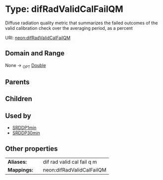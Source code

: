 
# Type: difRadValidCalFailQM


Diffuse radiation quality metric that summarizes the failed outcomes of the valid calibration check over the averaging period, as a percent

URI: [neon:difRadValidCalFailQM](https://data.neonscience.org/difRadValidCalFailQM)


## Domain and Range

None ->  <sub>OPT</sub> [Double](types/Double.md)

## Parents


## Children


## Used by

 * [SRDDP1min](SRDDP1min.md)
 * [SRDDP30min](SRDDP30min.md)

## Other properties

|  |  |  |
| --- | --- | --- |
| **Aliases:** | | dif rad valid cal fail q m |
| **Mappings:** | | neon:difRadValidCalFailQM |

